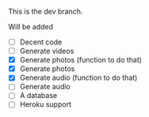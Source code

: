 This is the dev branch.

Will be added
- [ ] Decent code
- [ ] Generate videos
- [x] Generate photos (function to do that)
- [x] Generate photos 
- [x] Generate audio (function to do that) 
- [ ] Generate audio 
- [ ] A database
- [ ] Heroku support